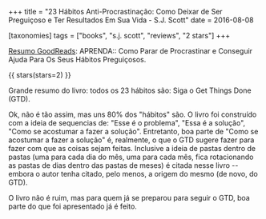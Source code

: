 +++
title = "23 Hábitos Anti-Procrastinação: Como Deixar de Ser Preguiçoso e Ter Resultados Em Sua Vida - S.J. Scott"
date = 2016-08-08

[taxonomies]
tags = ["books", "s.j. scott", "reviews", "2 stars"]
+++

[Resumo GoodReads](https://www.goodreads.com/book/show/23846012-23-h-bitos-anti-procrastina-o):
APRENDA:: Como Parar de Procrastinar e Conseguir Ajuda Para Os Seus Hábitos
Preguiçosos.

<!-- more -->

{{ stars(stars=2) }}

Grande resumo do livro: todos os 23 hábitos são: Siga o Get Things Done (GTD).

Ok, não é tão assim, mas uns 80% dos "hábitos" são. O livro foi construído com
a ideia de sequencias de: "Esse é o problema", "Essa é a solução", "Como se
acostumar a fazer a solução". Entretanto, boa parte de "Como se acostumar a
fazer a solução" é, realmente, o que o GTD sugere fazer para fazer com que as
coisas sejam feitas. Inclusive a ideia de pastas dentro de pastas (uma para
cada dia do mês, uma para cada mês, fica rotacionando as pastas de dias dentro
das pastas de meses) é citada nesse livro -- embora o autor tenha citado, pelo
menos, a origem do mesmo (de novo, do GTD).

O livro não é ruim, mas para quem já se preparou para seguir o GTD, boa parte
do que foi apresentado já é feito.
